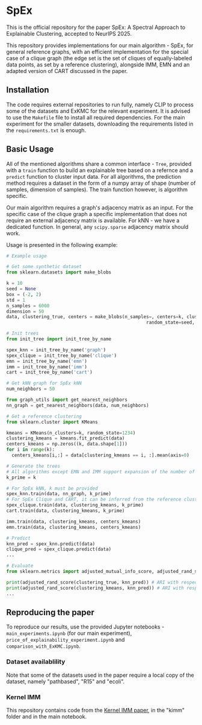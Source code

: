 # SpEx

This is the official repository for the paper SpEx: A Spectral Approach to Explainable Clustering, accepted to NeurIPS 2025.

This repository provides implementations for our main algorithm - SpEx, for general reference graphs, with an efficient implementation for the special case of a clique graph (the edge set is the set of cliques of equally-labeled data points, as set by a reference clustering), alongside IMM, EMN and an adapted version of CART discussed in the paper. 

## Installation

The code requires external repositories to run fully, namely CLIP to process some of the datasets and ExKMC for the relevant experiment. It is advised to use the `Makefile` file to install all required dependencies. For the main experiment for the smaller datasets, downloading the requirements listed in the `requirements.txt` is enough.

## Basic Usage

All of the mentioned algorithms share a common interface - `Tree`, provided with a `train` function to build an explainable tree based on a refernce and a `predict` function to cluster input data. For all algorithms, the prediction method requires a dataset in the form of a numpy array of shape (number of samples, dimension of samples). The train function however, is algorithm specific. 

Our main algorithm requires a graph's adjacency matrix as an input. For the specific case of the clique graph a specific implementation that does not require an external adjacency matrix is available. For kNN - we have a dedicated function. In general, any `scipy.sparse` adjacency matrix should work.

Usage is presented in the following example:

```python
# Example usage

# Get some synthetic dataset
from sklearn.datasets import make_blobs

k = 10
seed = None
box = (-2, 2)
std = 1
n_samples = 6000
dimension = 50
data, clustering_true, centers = make_blobs(n_samples=, centers=k, cluster_std=std,
                                                    random_state=seed, n_features=dimension, center_box=box, return_centers=True)

# Init trees
from init_tree import init_tree_by_name

spex_knn = init_tree_by_name('graph')
spex_clique = init_tree_by_name('clique')
emn = init_tree_by_name('emn')
imm = init_tree_by_name('imm')
cart = init_tree_by_name('cart')

# Get kNN graph for SpEx kNN
num_neighbors = 50

from graph_utils import get_nearest_neighbors
nn_graph = get_nearest_neighbors(data, num_neighbors)

# Get a reference clustering
from sklearn.cluster import KMeans

kmeans = KMeans(n_clusters=k, random_state=1234)
clustering_kmeans = kmeans.fit_predict(data)
centers_kmeans = np.zeros((k, data.shape[1]))
for i in range(k):
  centers_kmeans[i,:] = data[clustering_kmeans == i, :].mean(axis=0)

# Generate the trees
# All algorithms except EMN and IMM support expansion of the number of clusters beyond the ground truth (k)
k_prime = k 

# For SpEx kNN, k must be provided
spex_knn.train(data, nn_graph, k_prime) 
# For SpEx Clique and CART, it can be inferred from the reference clustering (default is None).
spex_clique.train(data, clustering_kmeans, k_prime)
cart.train(data, clustering_kmeans, k_prime)

imm.train(data, clustering_kmeans, centers_kmeans)
emn.train(data, clustering_kmeans, centers_kmeans)

# Predict
knn_pred = spex_knn.predict(data)
clique_pred = spex_clique.predict(data)
...

# Evaluate
from sklearn.metrics import adjusted_mutual_info_score, adjusted_rand_score

print(adjusted_rand_score(clustering_true, knn_pred)) # ARI with respect to ground truth
print(adjusted_rand_score(clustering_kmeans, knn_pred)) # ARI with respect to reference clustering
...

```

## Reproducing the paper

To reproduce our results, use the provided Jupyter notebooks - `main_experiments.ipynb` (for our main experiment), `price_of_explainability_experiment.ipynb` and `comparison_with_ExKMC.ipynb`.

### Dataset availablility 

Note that some of the datasets used in the paper require a local copy of the dataset, namely "pathbased", "R15" and "ecoli".

### Kernel IMM

This repository contains code from the [Kernel IMM paper](https://openreview.net/forum?id=FAGtjl7HOw&noteId=ojbtGqOTg8), in the "kimm" folder and in the main notebook.